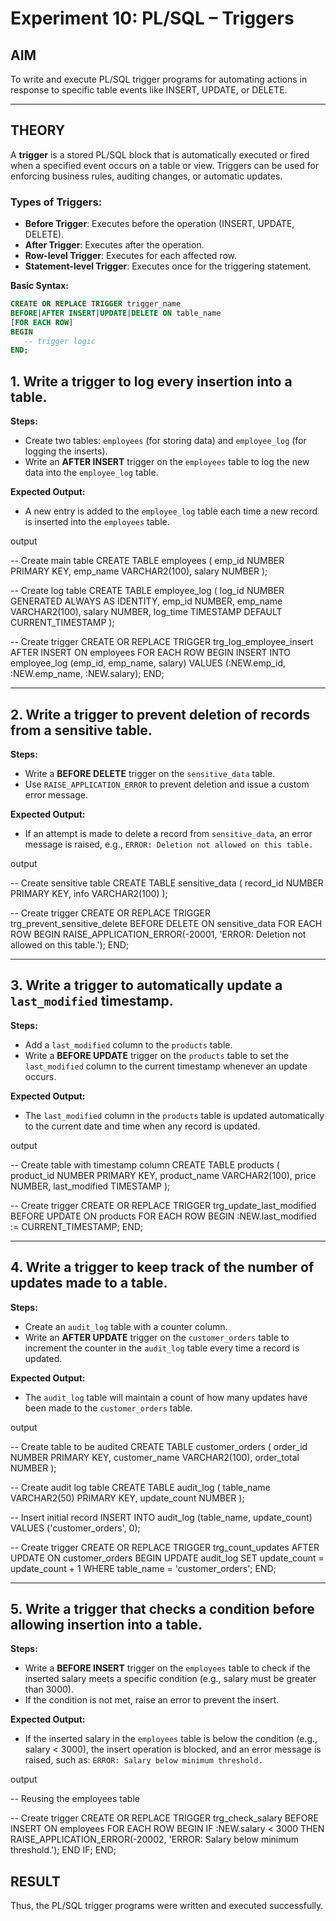 # Experiment 10: PL/SQL – Triggers

## AIM
To write and execute PL/SQL trigger programs for automating actions in response to specific table events like INSERT, UPDATE, or DELETE.

---

## THEORY

A **trigger** is a stored PL/SQL block that is automatically executed or fired when a specified event occurs on a table or view. Triggers can be used for enforcing business rules, auditing changes, or automatic updates.

### Types of Triggers:
- **Before Trigger**: Executes before the operation (INSERT, UPDATE, DELETE).
- **After Trigger**: Executes after the operation.
- **Row-level Trigger**: Executes for each affected row.
- **Statement-level Trigger**: Executes once for the triggering statement.

**Basic Syntax:**
```sql
CREATE OR REPLACE TRIGGER trigger_name
BEFORE|AFTER INSERT|UPDATE|DELETE ON table_name
[FOR EACH ROW]
BEGIN
   -- trigger logic
END;
```

## 1. Write a trigger to log every insertion into a table.
**Steps:**
- Create two tables: `employees` (for storing data) and `employee_log` (for logging the inserts).
- Write an **AFTER INSERT** trigger on the `employees` table to log the new data into the `employee_log` table.

**Expected Output:**
- A new entry is added to the `employee_log` table each time a new record is inserted into the `employees` table.

output

-- Create main table
CREATE TABLE employees (
    emp_id NUMBER PRIMARY KEY,
    emp_name VARCHAR2(100),
    salary NUMBER
);

-- Create log table
CREATE TABLE employee_log (
    log_id NUMBER GENERATED ALWAYS AS IDENTITY,
    emp_id NUMBER,
    emp_name VARCHAR2(100),
    salary NUMBER,
    log_time TIMESTAMP DEFAULT CURRENT_TIMESTAMP
);

-- Create trigger
CREATE OR REPLACE TRIGGER trg_log_employee_insert
AFTER INSERT ON employees
FOR EACH ROW
BEGIN
    INSERT INTO employee_log (emp_id, emp_name, salary)
    VALUES (:NEW.emp_id, :NEW.emp_name, :NEW.salary);
END;



---

## 2. Write a trigger to prevent deletion of records from a sensitive table.
**Steps:**
- Write a **BEFORE DELETE** trigger on the `sensitive_data` table.
- Use `RAISE_APPLICATION_ERROR` to prevent deletion and issue a custom error message.

**Expected Output:**
- If an attempt is made to delete a record from `sensitive_data`, an error message is raised, e.g., `ERROR: Deletion not allowed on this table.`

output

-- Create sensitive table
CREATE TABLE sensitive_data (
    record_id NUMBER PRIMARY KEY,
    info VARCHAR2(100)
);

-- Create trigger
CREATE OR REPLACE TRIGGER trg_prevent_sensitive_delete
BEFORE DELETE ON sensitive_data
FOR EACH ROW
BEGIN
    RAISE_APPLICATION_ERROR(-20001, 'ERROR: Deletion not allowed on this table.');
END;


---

## 3. Write a trigger to automatically update a `last_modified` timestamp.
**Steps:**
- Add a `last_modified` column to the `products` table.
- Write a **BEFORE UPDATE** trigger on the `products` table to set the `last_modified` column to the current timestamp whenever an update occurs.

**Expected Output:**
- The `last_modified` column in the `products` table is updated automatically to the current date and time when any record is updated.

output 

-- Create table with timestamp column
CREATE TABLE products (
    product_id NUMBER PRIMARY KEY,
    product_name VARCHAR2(100),
    price NUMBER,
    last_modified TIMESTAMP
);

-- Create trigger
CREATE OR REPLACE TRIGGER trg_update_last_modified
BEFORE UPDATE ON products
FOR EACH ROW
BEGIN
    :NEW.last_modified := CURRENT_TIMESTAMP;
END;


---

## 4. Write a trigger to keep track of the number of updates made to a table.
**Steps:**
- Create an `audit_log` table with a counter column.
- Write an **AFTER UPDATE** trigger on the `customer_orders` table to increment the counter in the `audit_log` table every time a record is updated.

**Expected Output:**
- The `audit_log` table will maintain a count of how many updates have been made to the `customer_orders` table.

output 

-- Create table to be audited
CREATE TABLE customer_orders (
    order_id NUMBER PRIMARY KEY,
    customer_name VARCHAR2(100),
    order_total NUMBER
);

-- Create audit log table
CREATE TABLE audit_log (
    table_name VARCHAR2(50) PRIMARY KEY,
    update_count NUMBER
);

-- Insert initial record
INSERT INTO audit_log (table_name, update_count) VALUES ('customer_orders', 0);

-- Create trigger
CREATE OR REPLACE TRIGGER trg_count_updates
AFTER UPDATE ON customer_orders
BEGIN
    UPDATE audit_log
    SET update_count = update_count + 1
    WHERE table_name = 'customer_orders';
END;


---

## 5. Write a trigger that checks a condition before allowing insertion into a table.
**Steps:**
- Write a **BEFORE INSERT** trigger on the `employees` table to check if the inserted salary meets a specific condition (e.g., salary must be greater than 3000).
- If the condition is not met, raise an error to prevent the insert.

**Expected Output:**
- If the inserted salary in the `employees` table is below the condition (e.g., salary < 3000), the insert operation is blocked, and an error message is raised, such as: `ERROR: Salary below minimum threshold.`

output

-- Reusing the employees table

-- Create trigger
CREATE OR REPLACE TRIGGER trg_check_salary
BEFORE INSERT ON employees
FOR EACH ROW
BEGIN
    IF :NEW.salary < 3000 THEN
        RAISE_APPLICATION_ERROR(-20002, 'ERROR: Salary below minimum threshold.');
    END IF;
END;


## RESULT
Thus, the PL/SQL trigger programs were written and executed successfully.
